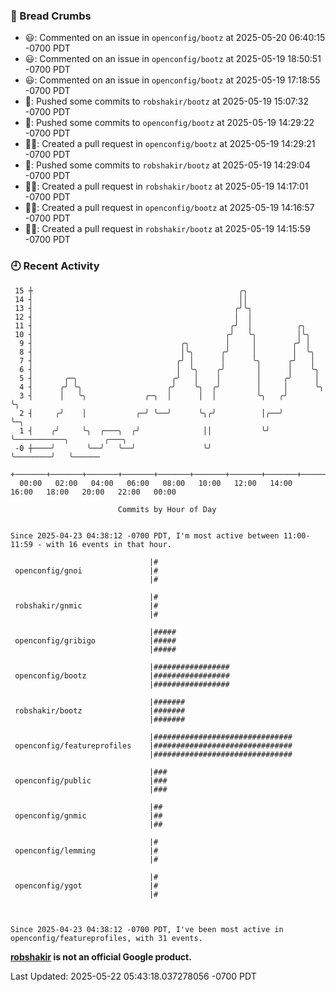 ### 🍞 Bread Crumbs

 * 😃: Commented on an issue in `openconfig/bootz` at 2025-05-20 06:40:15 -0700 PDT
 * 😃: Commented on an issue in `openconfig/bootz` at 2025-05-19 18:50:51 -0700 PDT
 * 😃: Commented on an issue in `openconfig/bootz` at 2025-05-19 17:18:55 -0700 PDT
 * 🚢: Pushed some commits to `robshakir/bootz` at 2025-05-19 15:07:32 -0700 PDT
 * 🚢: Pushed some commits to `openconfig/bootz` at 2025-05-19 14:29:22 -0700 PDT
 * ✍🏼: Created a pull request in `openconfig/bootz` at 2025-05-19 14:29:21 -0700 PDT
 * 🚢: Pushed some commits to `robshakir/bootz` at 2025-05-19 14:29:04 -0700 PDT
 * ✍🏼: Created a pull request in `robshakir/bootz` at 2025-05-19 14:17:01 -0700 PDT
 * ✍🏼: Created a pull request in `openconfig/bootz` at 2025-05-19 14:16:57 -0700 PDT
 * ✍🏼: Created a pull request in `robshakir/bootz` at 2025-05-19 14:15:59 -0700 PDT

### 🕘 Recent Activity
```
 15 ┼                                              ╭╮
 14 ┤                                              ││
 13 ┤                                             ╭╯╰╮
 12 ┤                                             │  │
 11 ┤                                            ╭╯  │          ╭╮
 10 ┤                                           ╭╯   ╰╮         │╰╮
  9 ┤                                 ╭╮        │     │        ╭╯ │
  8 ┤                                 │╰╮      ╭╯     │        │  ╰╮
  7 ┤                                ╭╯ │      │      ╰╮      ╭╯   │
  6 ┤                                │  ╰╮    ╭╯       │      │    ╰╮
  5 ┤       ╭─╮                     ╭╯   │    │        │     ╭╯     │
  4 ┤      ╭╯ ╰╮                   ╭╯    ╰╮  ╭╯        │     │      ╰╮
  3 ┤      │   ╰╮             ╭─╮  │      │  │         ╰╮   ╭╯       ╰╮
  2 ┤     ╭╯    │           ╭─╯ ╰──╯      ╰╮╭╯          │╭──╯         ╰─╮
  1 ┤    ╭╯     ╰╮  ╭───╮  ╭╯              ││           ╰╯              ╰───────────╮        ╭───╮
 -0 ┼────╯       ╰──╯   ╰──╯               ╰╯                                       ╰────────╯   ╰──────
    +───────+───────+───────+───────+───────+───────+───────+───────+───────+───────+───────+───────+────
  00:00   02:00   04:00   06:00   08:00   10:00   12:00   14:00   16:00   18:00   20:00   22:00   00:00   

						Commits by Hour of Day


Since 2025-04-23 04:38:12 -0700 PDT, I'm most active between 11:00-11:59 - with 16 events in that hour.

```



```
                               |#
 openconfig/gnoi               |#
                               |#

                               |#
 robshakir/gnmic               |#
                               |#

                               |#####
 openconfig/gribigo            |#####
                               |#####

                               |#################
 openconfig/bootz              |#################
                               |#################

                               |#######
 robshakir/bootz               |#######
                               |#######

                               |###############################
 openconfig/featureprofiles    |###############################
                               |###############################

                               |###
 openconfig/public             |###
                               |###

                               |##
 openconfig/gnmic              |##
                               |##

                               |#
 openconfig/lemming            |#
                               |#

                               |#
 openconfig/ygot               |#
                               |#



Since 2025-04-23 04:38:12 -0700 PDT, I've been most active in openconfig/featureprofiles, with 31 events.

```
**[robshakir](mailto:robjs@google.com) is not an official Google product.**  


Last Updated: 2025-05-22 05:43:18.037278056 -0700 PDT
